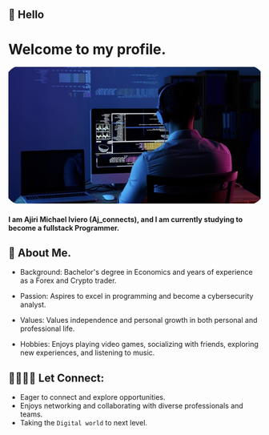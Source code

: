 
## 👋 Hello 

# Welcome to my profile.

![background picture](picture3c.jpeg)

#### I am Ajiri Michael Iviero (Aj_connects), and I am currently studying to become a fullstack Programmer.

##  🤠 About Me.

* Background: Bachelor's degree in Economics and years of experience as a Forex and Crypto trader.

* Passion: Aspires to excel in programming and become a cybersecurity analyst.

* Values: Values independence and personal growth in both personal and professional life.

* Hobbies: Enjoys playing video games, socializing with friends, exploring new experiences, and listening to music.

##  🫱🏻‍🫲🏿 Let Connect:
 * Eager to connect and explore opportunities.
 * Enjoys networking and collaborating with diverse professionals and teams.
 * Taking the `Digital world` to next level.
